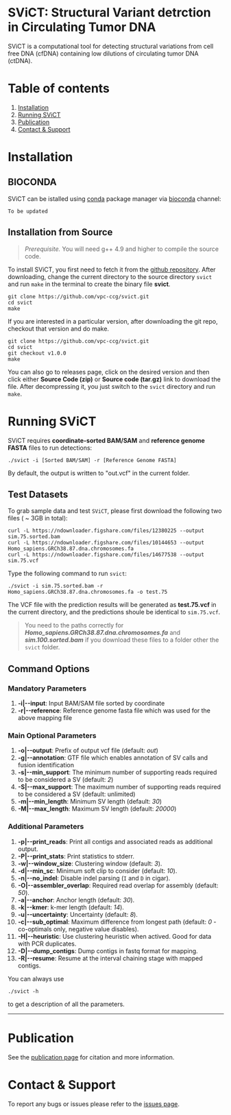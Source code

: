 **SViCT**: Structural Variant detrction in Circulating Tumor DNA
===================
SViCT is a computational tool for detecting structural variations from cell free DNA (cfDNA) containing low dilutions of circulating tumor DNA (ctDNA).

# Table of contents
1. [Installation](#installation)
2. [Running SViCT](#Running-SViCT)
3. [Publication](#publication)
4. [Contact & Support](#contact-support)

# Installation 

## BIOCONDA

SViCT can be istalled using [conda](https://conda.io/) package manager via [bioconda](https://bioconda.github.io/) channel:
```
To be updated
```
## Installation from Source
> *Prerequisite.* You will need g++ 4.9 and higher to compile the source code.

To install SViCT, you first need to fetch it from the [github repository](https://github.com/vpc-ccg/svict). After downloading, change the current directory to the source directory ```svict``` and run ```make``` in the terminal to create the binary file **svict**.
```
git clone https://github.com/vpc-ccg/svict.git
cd svict
make
```

If you are interested in a particular version, after downloading the git repo, checkout that version and do make.

```
git clone https://github.com/vpc-ccg/svict.git
cd svict
git checkout v1.0.0
make
```

You can also go to releases page, click on the desired version and then click either **Source Code (zip)** or **Source code (tar.gz)** link to download the file. After decompressing it, you just switch to the ```svict``` directory and run ```make```.




# Running SViCT
SViCT requires **coordinate-sorted BAM/SAM** and **reference genome FASTA** files to run detections:

```
./svict -i [Sorted BAM/SAM] -r [Reference Genome FASTA]
```
By default, the output is written to "out.vcf" in the current folder.

## Test Datasets
To grab sample data and test ```SViCT```, please first download the following two files ( ~ 3GB in total):
```
curl -L https://ndownloader.figshare.com/files/12380225 --output sim.75.sorted.bam
curl -L https://ndownloader.figshare.com/files/10144653 --output Homo_sapiens.GRCh38.87.dna.chromosomes.fa
curl -L https://ndownloader.figshare.com/files/14677538 --output sim.75.vcf
```

Type the following command to run ```svict```:
```
./svict -i sim.75.sorted.bam -r Homo_sapiens.GRCh38.87.dna.chromosomes.fa -o test.75
```
The VCF file with the prediction results will be generated as **test.75.vcf** in the current directory, and the predictions shoule be identical to ```sim.75.vcf```. 

> You need to the paths correctly for ***Homo_sapiens.GRCh38.87.dna.chromosomes.fa*** and ***sim.100.sorted.bam*** if you download these files to a folder other the ```svict``` folder. 


## Command Options ## 
### Mandatory Parameters ###
1. **-i|--input**: Input BAM/SAM file sorted by coordinate
1. **-r|--reference**: Reference genome fasta file which was used for the above mapping file

### Main Optional Parameters ###
1. **-o|--output**: Prefix of output vcf file (default: *out*)
1. **-g|--annotation**: GTF file which enables annotation of SV calls and fusion identification
1. **-s|--min_support**: The minimum number of supporting reads required to be considered a SV (default: *2*)
1. **-S|--max_support**: The maximum number of supporting reads required to be considered a SV (default: unlimited)
1. **-m|--min_length**: Minimum SV length (default: *30*)
1. **-M|--max_length**: Maximum SV length (default: *20000*)

### Additional Parameters ###
1. **-p|--print_reads**: Print all contigs and associated reads as additional output.
1. **-P|--print_stats**: Print statistics to stderr.
1. **-w|--window_size**: Clustering window (default: *3*).
1. **-d|--min_sc**: Minimum soft clip to consider (default: *10*).
1. **-n|--no_indel**: Disable indel parsing (```I``` and ```D``` in cigar).
1. **-O|--assembler_overlap**: Required read overlap for assembly (default: *50*).
1. **-a|--anchor**: Anchor length (default: *30*).
1. **-k|--kmer**: k-mer length (default: *14*).
1. **-u|--uncertainty**: Uncertainty (default: *8*).
1. **-c|--sub_optimal**: Maximum difference from longest path (default: *0* - co-optimals only, negative value disables).
1. **-H|--heuristic**: Use clustering heuristic when actived. Good for data with PCR duplicates.
1. **-D|--dump_contigs**: Dump contigs in fastq format for mapping.
1. **-R|--resume**: Resume at the interval chaining stage with mapped contigs.


You can always use 
```
./svict -h
```
to get a description of all the parameters. 

---

# Publication
See the [publication page](https://github.com/vpc-ccg/svict/blob/master/PUBLICATION.md) for citation and more information.


# Contact & Support
To report any bugs or issues please refer to the [issues page](https://github.com/vpc-ccg/svict/issues).
